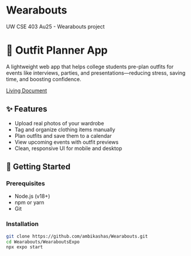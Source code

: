 # Wearabouts
UW CSE 403 Au25 - Wearabouts project
# 📅 Outfit Planner App

A lightweight web app that helps college students pre-plan outfits for events like interviews, parties, and presentations—reducing stress, saving time, and boosting confidence.

[Living Document](https://docs.google.com/document/d/1KpbRdOSH_yJGZnzOoH199a6Eis-hvjhoAU9NHdUZcsI/edit?usp=sharing)

## ✨ Features

- Upload real photos of your wardrobe
- Tag and organize clothing items manually
- Plan outfits and save them to a calendar
- View upcoming events with outfit previews
- Clean, responsive UI for mobile and desktop

## 🚀 Getting Started

### Prerequisites

- Node.js (v18+)
- npm or yarn
- Git

### Installation

```bash
git clone https://github.com/ambikashas/Wearabouts.git
cd Wearabouts/WearaboutsExpo
npx expo start
```

